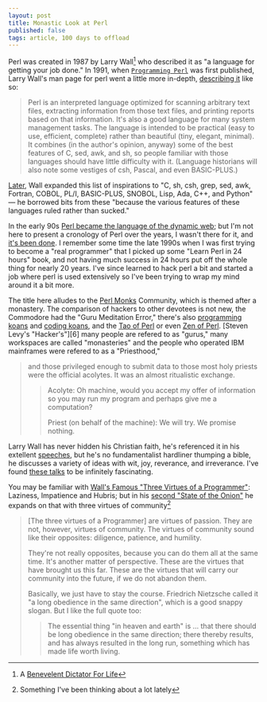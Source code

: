 ```yaml
---
layout: post
title: Monastic Look at Perl
published: false
tags: article, 100 days to offload
---
```


Perl was created in 1987 by Larry Wall[^1] who described it as "a language for
getting your job done." In 1991, when [`Programming Perl`][2] was first
published, Larry Wall's man page for perl went a little more in-depth,
[describing it][1] like so:

> Perl is an interpreted language optimized for scanning arbitrary text files,
> extracting information from those text files, and printing reports based on
> that information. It's also a good language for many system management tasks.
> The language is intended to be practical (easy to use, efficient, complete)
> rather than beautiful (tiny, elegant, minimal). It combines (in the author's
> opinion, anyway) some of the best features of C, sed, awk, and sh, so people
> familiar with those languages should have little difficulty with it.
> (Language historians will also note some vestiges of csh, Pascal, and even
> BASIC-PLUS.)

[Later][16], Wall expanded this list of inspirations to "C, sh, csh, grep, sed,
awk, Fortran, COBOL, PL/I, BASIC-PLUS, SNOBOL, Lisp, Ada, C++, and Python"
&mdash; he borrowed bits from these "because the various features of these
languages ruled rather than sucked."

In the early 90s [Perl became the language of the dynamic web][11];
but I'm not here to present a cronology of Perl over the years, I wasn't there
for it, and [it's been done][3]. I remember some time the late 1990s when I was
first trying to become a "real programmer" that I picked up some "Learn Perl in
24 hours" book, and not having much success in 24 hours put off the whole thing
for nearly 20 years. I've since learned to hack perl a bit and started a job
where perl is used extensively so I've been trying to wrap my mind around it a
bit more.

The title here alludes to the [Perl Monks][5] Community, which is themed after
a monastery. The comparison of hackers to other devotees is not new, the
Commodore had the "Guru Meditation Error," there's also [programming koans][13]
and [coding koans][14], and the [Tao of Perl][12] or even [Zen of Perl][15].
[Steven Levy's "Hacker's"][6] many people are refered to as "gurus," many
workspaces are called "monasteries" and the people who operated IBM mainframes
were refered to as a "Priesthood,"

> and those privileged enough to submit data to those most holy priests were
> the official acolytes. It was an almost ritualistic exchange.
>
> > Acolyte: Oh machine, would you accept my offer of information so you may
> > run my program and perhaps give me a computation?
> >
> > Priest (on behalf of the machine): We will try. We promise nothing.
>

Larry Wall has never hidden his Christian faith, he's referenced it in his
extellent [speeches][7], but he's no fundamentalist hardliner thumping a bible,
he discusses a variety of ideas with wit, joy, reverance, and irreverance.
I've found [these talks][7] to be infinitely fascinating.

You may be familiar with [Wall's Famous "Three Virtues of a Programmer"][9]: Laziness,
Impatience and Hubris; but in his [second "State of the Onion"][10] he expands
on that with three virtues of community[^2]

> \[The three virtues of a Programmer\] are virtues of passion. They are not,
> however, virtues of community.  The virtues of community sound like their
> opposites: diligence, patience, and humility.
>
> They're not really opposites, because you can do them all at the same time.
> It's another matter of perspective. These are the virtues that have brought
> us this far. These are the virtues that will carry our community into the
> future, if we do not abandon them.
>
> Basically, we just have to stay the course. Friedrich Nietzsche called it "a
> long obedience in the same direction", which is a good snappy slogan. But I
> like the full quote too:
>
> > The essential thing "in heaven and earth" is ... that there should be long
> > obedience in the same direction; there thereby results, and has always
> > resulted in the long run, something which has made life worth living.




[^1]: A [Benevelent Dictator For Life][4]
[^2]: Something I've been thinking about a lot lately

[1]: https://www.math.utah.edu/docs/info/perl_5.html#SEC7
[2]: https://amzn.to/3pqug8E
[3]: https://en.wikipedia.org/wiki/Perl
[4]: https://en.wikipedia.org/wiki/Benevolent_dictator_for_life
[5]: https://www.perlmonks.org/
[7]: https://amzn.to/3pCeyHD
[8]: https://en.wikipedia.org/wiki/Larry_Wall#Further_reading
[9]: http://threevirtues.com/
[10]: http://wall.org/~larry/onion/thumbonion.html
[11]: https://opensource.com/life/16/11/perl-and-birth-dynamic-web
[12]: https://www.perlmonks.org/?node_id=93118
[13]: https://github.com/topics/koans
[14]: https://gopher.tildeverse.org/tilde.team/1/~kirch/koans/
[15]: https://www.perlmonks.org/?node_id=752029
[16]: https://www.perl.com/pub/1999/03/pm.html/


